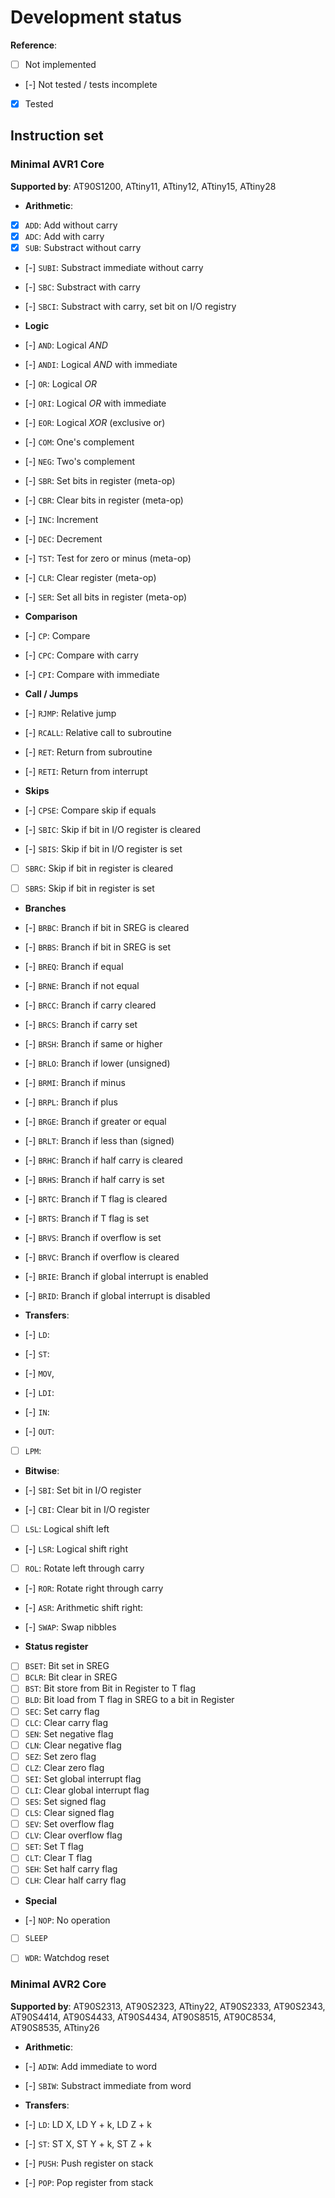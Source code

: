 # Development status

**Reference**:

* [ ] Not implemented
* [-] Not tested / tests incomplete
* [x] Tested

## Instruction set

### Minimal AVR1 Core

**Supported by**: AT90S1200, ATtiny11, ATtiny12, ATtiny15, ATtiny28

* **Arithmetic**:

* [x] `ADD`: Add without carry
* [x] `ADC`: Add with carry
* [x] `SUB`: Substract without carry 
* [-] `SUBI`: Substract immediate without carry
* [-] `SBC`: Substract with carry
* [-] `SBCI`: Substract with carry, set bit on I/O registry

* **Logic**
* [-] `AND`: Logical *AND*
* [-] `ANDI`: Logical *AND* with immediate
* [-] `OR`: Logical *OR*
* [-] `ORI`: Logical *OR* with immediate
* [-] `EOR`: Logical *XOR* (exclusive or)
* [-] `COM`: One's complement
* [-] `NEG`: Two's complement
* [-] `SBR`: Set bits in register (meta-op)
* [-] `CBR`: Clear bits in register (meta-op)
* [-] `INC`: Increment
* [-] `DEC`: Decrement
* [-] `TST`: Test for zero or minus (meta-op)
* [-] `CLR`: Clear register (meta-op)
* [-] `SER`: Set all bits in register (meta-op)

* **Comparison**
* [-] `CP`: Compare
* [-] `CPC`: Compare with carry
* [-] `CPI`: Compare with immediate


* **Call / Jumps**

* [-] `RJMP`: Relative jump
* [-] `RCALL`: Relative call to subroutine
* [-] `RET`: Return from subroutine
* [-] `RETI`: Return from interrupt


* **Skips**

* [-] `CPSE`: Compare skip if equals
* [-] `SBIC`: Skip if bit in I/O register is cleared
* [-] `SBIS`: Skip if bit in I/O register is set
* [ ] `SBRC`: Skip if bit in register is cleared
* [ ] `SBRS`: Skip if bit in register is set


* **Branches**

* [-] `BRBC`: Branch if bit in SREG is cleared
* [-] `BRBS`: Branch if bit in SREG is set
* [-] `BREQ`: Branch if equal
* [-] `BRNE`: Branch if not equal
* [-] `BRCC`: Branch if carry cleared
* [-] `BRCS`: Branch if carry set
* [-] `BRSH`: Branch if same or higher
* [-] `BRLO`: Branch if lower (unsigned)
* [-] `BRMI`: Branch if minus
* [-] `BRPL`: Branch if plus
* [-] `BRGE`: Branch if greater or equal
* [-] `BRLT`: Branch if less than (signed)
* [-] `BRHC`: Branch if half carry is cleared
* [-] `BRHS`: Branch if half carry is set
* [-] `BRTC`: Branch if T flag is cleared
* [-] `BRTS`: Branch if T flag is set
* [-] `BRVS`: Branch if overflow is set
* [-] `BRVC`: Branch if overflow is cleared
* [-] `BRIE`: Branch if global interrupt is enabled
* [-] `BRID`: Branch if global interrupt is disabled

* **Transfers**:
* [-] `LD`:
* [-] `ST`:
* [-] `MOV`,
* [-] `LDI`:
* [-] `IN`:
* [-] `OUT`:
* [ ] `LPM`:

* **Bitwise**:

* [-] `SBI`: Set bit in I/O register
* [-] `CBI`: Clear bit in I/O register
* [ ] `LSL`: Logical shift left
* [-] `LSR`: Logical shift right
* [ ] `ROL`: Rotate left through carry
* [-] `ROR`: Rotate right through carry
* [-] `ASR`: Arithmetic shift right:
* [-] `SWAP`: Swap nibbles

* **Status register**

* [ ] `BSET`: Bit set in SREG
* [ ] `BCLR`: Bit clear in SREG
* [ ] `BST`: Bit store from Bit in Register to T flag
* [ ] `BLD`: Bit load from T flag in SREG to a bit in Register
* [ ] `SEC`: Set carry flag
* [ ] `CLC`: Clear carry flag
* [ ] `SEN`: Set negative flag
* [ ] `CLN`: Clear negative flag
* [ ] `SEZ`: Set zero flag
* [ ] `CLZ`: Clear zero flag
* [ ] `SEI`: Set global interrupt flag
* [ ] `CLI`: Clear global interrupt flag
* [ ] `SES`: Set signed flag
* [ ] `CLS`: Clear signed flag
* [ ] `SEV`: Set overflow flag
* [ ] `CLV`: Clear overflow flag
* [ ] `SET`: Set T flag
* [ ] `CLT`: Clear T flag
* [ ] `SEH`: Set half carry flag
* [ ] `CLH`: Clear half carry flag

* **Special**

* [-] `NOP`: No operation
* [ ] `SLEEP`
* [ ] `WDR`: Watchdog reset


### Minimal AVR2 Core

**Supported by**: AT90S2313, AT90S2323, ATtiny22, AT90S2333, AT90S2343, AT90S4414, AT90S4433, AT90S4434, AT90S8515, AT90C8534, AT90S8535, ATtiny26

* **Arithmetic**:

* [-] `ADIW`: Add immediate to word
* [-] `SBIW`: Substract immediate from word

* **Transfers**:

* [-] `LD`: LD X, LD Y + k, LD Z + k
* [-] `ST`: ST X, ST Y + k, ST Z + k
* [-] `PUSH`: Push register on stack
* [-] `POP`: Pop register from stack
